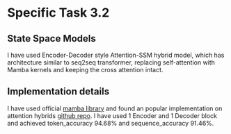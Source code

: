 # Specific Task 3.2

## State Space Models

I have used Encoder-Decoder style Attention-SSM hybrid model, which has architecture similar to seq2seq transformer, replacing self-attention with Mamba kernels and keeping the cross attention intact.

## Implementation details

I have used official [mamba library](https://github.com/state-spaces/mamba/tree/main) and found an popular implementation on attention hybrids [github repo](https://github.com/deep-spin/ssm-mt).
I have used 1 Encoder and 1 Decoder block and achieved token_accuracy 94.68% and
sequence_accuracy 91.46%.